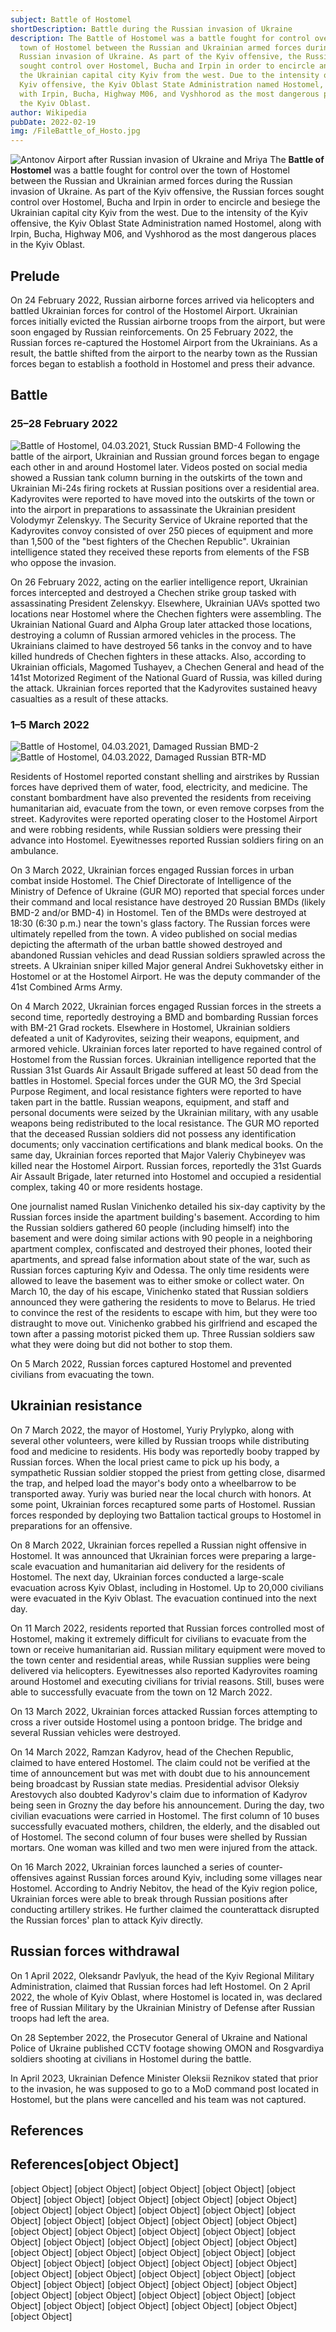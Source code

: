 ```yaml
---
subject: Battle of Hostomel
shortDescription: Battle during the Russian invasion of Ukraine
description: The Battle of Hostomel was a battle fought for control over the
  town of Hostomel between the Russian and Ukrainian armed forces during the
  Russian invasion of Ukraine. As part of the Kyiv offensive, the Russian forces
  sought control over Hostomel, Bucha and Irpin in order to encircle and besiege
  the Ukrainian capital city Kyiv from the west. Due to the intensity of the
  Kyiv offensive, the Kyiv Oblast State Administration named Hostomel, along
  with Irpin, Bucha, Highway M06, and Vyshhorod as the most dangerous places in
  the Kyiv Oblast.
author: Wikipedia
pubDate: 2022-02-19
img: /FileBattle_of_Hosto.jpg
---
```


![Antonov Airport after Russian invasion of Ukraine and Mriya](https://wikipedia.org/wiki/Special:Redirect/file/Antonov_Airport_after_Russian_invasion_of_Ukraine_and_Mriya.jpg?)
The **Battle of Hostomel** was a battle fought for control over the town of Hostomel between the Russian and Ukrainian armed forces during the Russian invasion of Ukraine. As part of the Kyiv offensive, the Russian forces sought control over Hostomel, Bucha and Irpin in order to encircle and besiege the Ukrainian capital city Kyiv from the west. Due to the intensity of the Kyiv offensive, the Kyiv Oblast State Administration named Hostomel, along with Irpin, Bucha, Highway M06, and Vyshhorod as the most dangerous places in the Kyiv Oblast.



## Prelude
On 24 February 2022, Russian airborne forces arrived via helicopters and battled Ukrainian forces for control of the Hostomel Airport. Ukrainian forces initially evicted the Russian airborne troops from the airport, but were soon engaged by Russian reinforcements. On 25 February 2022, the Russian forces re-captured the Hostomel Airport from the Ukrainians. As a result, the battle shifted from the airport to the nearby town as the Russian forces began to establish a foothold in Hostomel and press their advance.

## Battle


### 25–28 February 2022
![Battle of Hostomel, 04.03.2021, Stuck Russian BMD-4](https://wikipedia.org/wiki/Special:Redirect/file/Battle_of_Hostomel%2C_04.03.2021%2C_Stuck_Russian_BMD-4.jpg?)
Following the battle of the airport, Ukrainian and Russian ground forces began to engage each other in and around Hostomel later. Videos posted on social media showed a Russian tank column burning in the outskirts of the town and Ukrainian Mi-24s firing rockets at Russian positions over a residential area. Kadyrovites were reported to have moved into the outskirts of the town or into the airport in preparations to assassinate the Ukrainian president Volodymyr Zelenskyy. The Security Service of Ukraine reported that the Kadyrovites convoy consisted of over 250 pieces of equipment and more than 1,500 of the "best fighters of the Chechen Republic". Ukrainian intelligence stated they received these reports from elements of the FSB who oppose the invasion.

On 26 February 2022, acting on the earlier intelligence report, Ukrainian forces intercepted and destroyed a Chechen strike group tasked with assassinating President Zelenskyy. Elsewhere, Ukrainian UAVs spotted two locations near Hostomel where the Chechen fighters were assembling. The Ukrainian National Guard and Alpha Group later attacked those locations, destroying a column of Russian armored vehicles in the process. The Ukrainians claimed to have destroyed 56 tanks in the convoy and to have killed hundreds of Chechen fighters in these attacks. Also, according to Ukrainian officials, Magomed Tushayev, a Chechen General and head of the 141st Motorized Regiment of the National Guard of Russia, was killed during the attack. Ukrainian forces reported that the Kadyrovites sustained heavy casualties as a result of these attacks.

### 1–5 March 2022
![Battle of Hostomel, 04.03.2021, Damaged Russian BMD-2](https://wikipedia.org/wiki/Special:Redirect/file/Battle_of_Hostomel%2C_04.03.2021%2C_Damaged_Russian_BMD-2.jpg?)
![Battle of Hostomel, 04.03.2022, Damaged Russian BTR-MD](https://wikipedia.org/wiki/Special:Redirect/file/Battle_of_Hostomel%2C_04.03.2022%2C_Damaged_Russian_BTR-MD.jpg?)


Residents of Hostomel reported constant shelling and airstrikes by Russian forces have deprived them of water, food, electricity, and medicine. The constant bombardment have also prevented the residents from receiving humanitarian aid, evacuate from the town, or even remove corpses from the street. Kadyrovites were reported operating closer to the Hostomel Airport and were robbing residents, while Russian soldiers were pressing their advance into Hostomel. Eyewitnesses reported Russian soldiers firing on an ambulance.

On 3 March 2022, Ukrainian forces engaged Russian forces in urban combat inside Hostomel. The Chief Directorate of Intelligence of the Ministry of Defence of Ukraine (GUR MO) reported that special forces under their command and local resistance have destroyed 20 Russian BMDs (likely BMD-2 and/or BMD-4) in Hostomel. Ten of the BMDs were destroyed at 18:30 (6:30 p.m.) near the town's glass factory. The Russian forces were ultimately repelled from the town. A video published on social medias depicting the aftermath of the urban battle showed destroyed and abandoned Russian vehicles and dead Russian soldiers sprawled across the streets. A Ukrainian sniper killed Major general Andrei Sukhovetsky either in Hostomel or at the Hostomel Airport. He was the deputy commander of the 41st Combined Arms Army.

On 4 March 2022, Ukrainian forces engaged Russian forces in the streets a second time, reportedly destroying a BMD and bombarding Russian forces with BM-21 Grad rockets. Elsewhere in Hostomel, Ukrainian soldiers defeated a unit of Kadyrovites, seizing their weapons, equipment, and armored vehicle. Ukrainian forces later reported to have regained control of Hostomel from the Russian forces. Ukrainian intelligence reported that the Russian 31st Guards Air Assault Brigade suffered at least 50 dead from the battles in Hostomel. Special forces under the GUR MO, the 3rd Special Purpose Regiment, and local resistance fighters were reported to have taken part in the battle. Russian weapons, equipment, and staff and personal documents were seized by the Ukrainian military, with any usable weapons being redistributed to the local resistance. The GUR MO reported that the deceased Russian soldiers did not possess any identification documents; only vaccination certifications and blank medical books. On the same day, Ukrainian forces reported that Major Valeriy Chybineyev was killed near the Hostomel Airport. Russian forces, reportedly the 31st Guards Air Assault Brigade, later returned into Hostomel and occupied a residential complex, taking 40 or more residents hostage.

One journalist named Ruslan Vinichenko detailed his six-day captivity by the Russian forces inside the apartment building's basement. According to him the Russian soldiers gathered 60 people (including himself) into the basement and were doing similar actions with 90 people in a neighboring apartment complex, confiscated and destroyed their phones, looted their apartments, and spread false information about state of the war, such as Russian forces capturing Kyiv and Odessa. The only time residents were allowed to leave the basement was to either smoke or collect water. On March 10, the day of his escape, Vinichenko stated that Russian soldiers announced they were gathering the residents to move to Belarus. He tried to convince the rest of the residents to escape with him, but they were too distraught to move out. Vinichenko grabbed his girlfriend and escaped the town after a passing motorist picked them up. Three Russian soldiers saw what they were doing but did not bother to stop them.

On 5 March 2022, Russian forces captured Hostomel and prevented civilians from evacuating the town.

## Ukrainian resistance
On 7 March 2022, the mayor of Hostomel, Yuriy Prylypko, along with several other volunteers, were killed by Russian troops while distributing food and medicine to residents. His body was reportedly booby trapped by Russian forces. When the local priest came to pick up his body, a sympathetic Russian soldier stopped the priest from getting close, disarmed the trap, and helped load the mayor's body onto a wheelbarrow to be transported away. Yuriy was buried near the local church with honors. At some point, Ukrainian forces recaptured some parts of Hostomel. Russian forces responded by deploying two Battalion tactical groups to Hostomel in preparations for an offensive.

On 8 March 2022, Ukrainian forces repelled a Russian night offensive in Hostomel. It was announced that Ukrainian forces were preparing a large-scale evacuation and humanitarian aid delivery for the residents of Hostomel. The next day, Ukrainian forces conducted a large-scale evacuation across Kyiv Oblast, including in Hostomel. Up to 20,000 civilians were evacuated in the Kyiv Oblast. The evacuation continued into the next day.

On 11 March 2022, residents reported that Russian forces controlled most of Hostomel, making it extremely difficult for civilians to evacuate from the town or receive humanitarian aid. Russian military equipment were moved to the town center and residential areas, while Russian supplies were being delivered via helicopters. Eyewitnesses also reported Kadyrovites roaming around Hostomel and executing civilians for trivial reasons. Still, buses were able to successfully evacuate from the town on 12 March 2022.

On 13 March 2022, Ukrainian forces attacked Russian forces attempting to cross a river outside Hostomel using a pontoon bridge. The bridge and several Russian vehicles were destroyed.

On 14 March 2022, Ramzan Kadyrov, head of the Chechen Republic, claimed to have entered Hostomel. The claim could not be verified at the time of announcement but was met with doubt due to his announcement being broadcast by Russian state medias. Presidential advisor Oleksiy Arestovych also doubted Kadyrov's claim due to information of Kadyrov being seen in Grozny the day before his announcement. During the day, two civilian evacuations were carried in Hostomel. The first column of 10 buses successfully evacuated mothers, children, the elderly, and the disabled out of Hostomel. The second column of four buses were shelled by Russian mortars. One woman was killed and two men were injured from the attack.

On 16 March 2022, Ukrainian forces launched a series of counter-offensives against Russian forces around Kyiv, including some villages near Hostomel. According to Andriy Nebitov, the head of the Kyiv region police, Ukrainian forces were able to break through Russian positions after conducting artillery strikes. He further claimed the counterattack disrupted the Russian forces' plan to attack Kyiv directly.

## Russian forces withdrawal
On 1 April 2022, Oleksandr Pavlyuk, the head of the Kyiv Regional Military Administration, claimed that Russian forces had left Hostomel. On 2 April 2022, the whole of Kyiv Oblast, where Hostomel is located in, was declared free of Russian Military by the Ukrainian Ministry of Defense after Russian troops had left the area.

On 28 September 2022, the Prosecutor General of Ukraine and National Police of Ukraine published CCTV footage showing OMON and Rosgvardiya soldiers shooting at civilians in Hostomel during the battle.

In April 2023, Ukrainian Defence Minister Oleksii Reznikov stated that prior to the invasion, he was supposed to go to a MoD command post located in Hostomel, but the plans were cancelled and his team was not captured.

## References
## References[object Object]
[object Object]
[object Object]
[object Object]
[object Object]
[object Object]
[object Object]
[object Object]
[object Object]
[object Object]
[object Object]
[object Object]
[object Object]
[object Object]
[object Object]
[object Object]
[object Object]
[object Object]
[object Object]
[object Object]
[object Object]
[object Object]
[object Object]
[object Object]
[object Object]
[object Object]
[object Object]
[object Object]
[object Object]
[object Object]
[object Object]
[object Object]
[object Object]
[object Object]
[object Object]
[object Object]
[object Object]
[object Object]
[object Object]
[object Object]
[object Object]
[object Object]
[object Object]
[object Object]
[object Object]
[object Object]
[object Object]
[object Object]
[object Object]
[object Object]
[object Object]
[object Object]
[object Object]
[object Object]
[object Object]
[object Object]